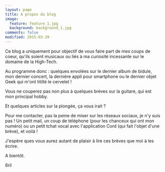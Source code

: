 ```yaml
---
layout: page
title: A propos du blog
image:
  feature: feature_1.jpg
  background: background_1.jpg
comments: false
modified: 2015-03-29
---
```


Ce blog a uniquement pour objectif de vous faire part de mes coups de coeur, qu'ils soient musicaux ou liés à ma curiosité incessante sur le domaine de la High-Tech.

Au programme donc : quelques envolées sur le dernier album de bidule, mon dernier concert, la dernière appli pour smartphone ou le dernier objet Geek qui m'ont titillé le cervelet ! 

Vous ne couperez pas non plus à quelques brèves sur la guitare, qui est mon principal hobby.

Et quelques articles sur la plongée, ça vous irait ?

Pour me contacter, pas la peine de miser sur les réseaux sociaux, je n'y suis pas !
Un petit mail, un coup de téléphone (pour les chanceux qui ont mon numéro) ou un petit tchat vocal avec l'application Cord (qui fait l'objet d'une brève), et voilà !

J'espère ques vous aurez autant de plaisir à lire ces brèves que moi à les écrire.

A bientôt.

6ril